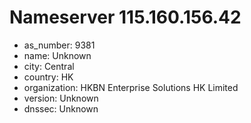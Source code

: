 # Nameserver 115.160.156.42

* as_number: 9381
* name: Unknown
* city: Central
* country: HK
* organization: HKBN Enterprise Solutions HK Limited
* version: Unknown
* dnssec: Unknown
